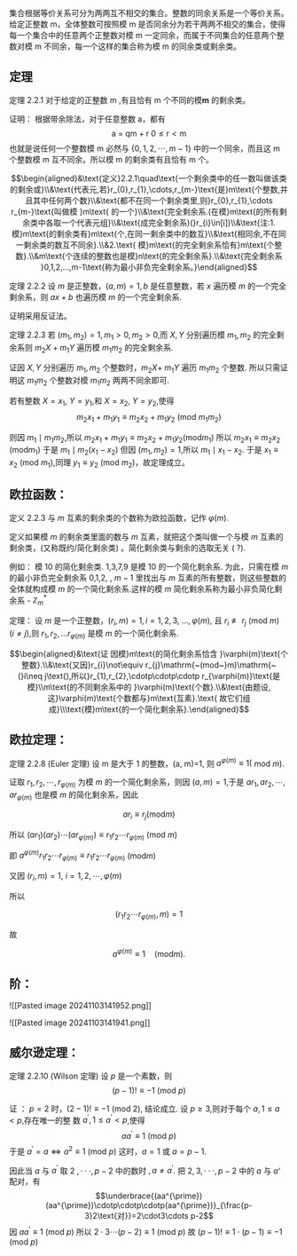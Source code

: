 集合根据等价关系可分为两两互不相交的集合。整数的同余关系是一个等价关系。给定正整数 m，全体整数可按照模 m 是否同余分为若干两两不相交的集合，使得每一个集合中的任意两个正整数对模 m 一定同余，而属于不同集合的任意两个整数对模 m 不同余，每一个这样的集合称为模 m 的同余类或剩余类。


## 定理
定理 2.2.1 对于给定的正整数 m ,有且恰有 m 个不同的模$\mathbf{m}$ 的剩余类。

证明：
根据带余除法，对于任意整数 a，都有
$$\mathrm{a~=~qm+r~0\leqslant r<m}$$
也就是说任何一个整数模 m 必然与 $\{0,1,2,\cdots,m-1\}$ 中的一个同余，而且这 m 个整数模 m 互不同余。所以模 m 的剩余类有且恰有 m 个。


$$\begin{aligned}&\text{定义}2.2.1\quad\text{一个剩余类中的任一数叫做该类的剩余或}\\&\text{代表元,若}r_{0},r_{1},\cdots,r_{m-}\text{是}m\text{个整数,并且其中任何两个数}\\&\text{都不在同一个剩余类里,则}r_{0},r_{1},\cdots r_{m-}\text{叫做模 }m\text{ 的一个}\\&\text{完全剩余系.(在模}m\text{的所有剩余类中各取一个代表元组}\\&\text{成完全剩余系)(}r_{i}\in[i])\\&\text{注:1.模}m\text{的剩余类有}m\text{个,在同一剩余类中的数互}\\&\text{相同余,不在同一剩余类的数互不同余}.\\&2.\text{ 模}m\text{的完全剩余系恰有}m\text{个整数}.\\&m\text{个连续的整数也是模}n\text{的完全剩余系}.\\&\text{完全剩余系 }0,1,2,...,m-1\text{称为最小非负完全剩余系。}\end{aligned}$$


定理 2.2.2 设 $m$ 是正整数，$(a,m)=1,b$ 是任意整数，若 $x$ 遍历模 $m$ 的一个完全剩余系，则 $ax+b$ 也遍历模 $m$ 的一个完全剩余系.

证明采用反证法。

定理 2.2.3 若 $(m_1,m_2)=1,m_1>0,m_2>0$,而 $X,Y$ 分别遍历模 $m_1,m_2$ 的完全剩余系则 $m_2X+m_1Y$ 遍历模 $m_1m_2$ 的完全剩余系.

证因 $X, Y$ 分别遍历 $m_1, m_2$ 个整数时，$m_2X+$ $m_1Y$ 遍历 $m_1m_2$ 个整数. 所以只需证明这 $m_1m_2$ 个整数对模 $m_1m_2$ 两两不同余即可.

若有整数 $X= x_1$, $Y= y_1$,和 $X= x_2$, $Y= y_2$,使得
$$m_2x_1+m_1y_1\equiv m_2x_2+m_1y_2\mathrm{~(mod~}m_1m_2)$$

则因 $m_1\mid m_1m_2$,所以 $m_2x_1+m_1y_1\equiv m_2x_2+m_1y_2({\mathrm{mod}}m_1)$ 所以 $m_2x_1\equiv m_2x_2$ $( {\mathrm{mod}}m_1)$ 于是 $m_1\mid m_2(x_1-x_2)$ 但因 $(m_1,m_2)=1$,所以 $m_1\mid x_1-x_2.$ 于是 $x_1\equiv x_2$ (mod $m_1)$,同理 $y_1\equiv y_2$ (mod $m_2)$，故定理成立。

## 欧拉函数：
定义 2.2.3 与 $m$ 互素的剩余类的个数称为欧拉函数，记作 $\varphi(m).$

定义如果模 $m$ 的剩余类里面的数与 $m$ 互素，就把这个类叫做一个与模 $m$ 互素的剩余类，(又称既约/简化剩余类) 。简化剩余类与剩余的选取无关 ( ?).

例如：
模 10 的简化剩余类. 1,3,7,9 是模 10 的一个简化剩余系.
为此，只需在模 $m$ 的最小非负完全剩余系 0,1,2, , $m-1$ 里找出与 $m$ 互素的所有整数，则这些整数的全体就构成模 $m$ 的一个简化剩余系.这样的模 $m$ 简化剩余系称为最小非负简化剩余系 - $\mathbb{Z}_m^*$

定理：
设 $m$ 是一个正整数，$(r_i,m)=1,i=1,2,3$, $...,\varphi(m)$, 且 $r_i\not\equiv r_j$ (mod $m)$ ($i\neq j)$,则 $r_1,r_2,...r_{\varphi(m)}$ 是模 $m$ 的一个简化剩余系.

$$\begin{aligned}&\text{证 因模}m\text{的简化剩余系恰含 }\varphi(m)\text{个整数}.\\&\text{又因}r_{i}\not\equiv r_{j}\mathrm{~(mod~}m)\mathrm{~(}i\neq j\text{),所以}r_{1},r_{2},\cdotp\cdotp\cdotp r_{\varphi(m)}\text{是模}\\m\text{的不同剩余系中的 }\varphi(m)\text{个数}.\\&\text{由题设,这}\varphi(m)\text{个数都与}m\text{互素}.\text{ 故它们组成}\\\text{模}m\text{的一个简化剩余系}.\end{aligned}$$

## 欧拉定理：
定理 2.2.8 (Euler 定理) 设 m 是大于 1 的整数，(a, m)=1,
则 $a^{\varphi ( m) }\equiv 1($ mod $m) .$

证取 $r_1,r_2,\cdots,r_{\varphi(m)}$ 为模 $m$ 的一个简化剩余系，则因 $(a,m)=1$,于是 $ar_1,ar_2,\cdots,ar_{\varphi(m)}$ 也是模 $m$ 的简化剩余系，因此

$$ar_i\equiv r_j({\mathrm{mod}}m)$$

所以 $(ar_1)(ar_2)\cdots(ar_{\varphi(m)})\equiv r_1r_2\cdots r_{\varphi(m)}$ (mod $m)$

即 $a^{\varphi ( m) }r_1r_2\cdots r_{\varphi ( m) }\equiv r_1r_2\cdots r_{\varphi ( m) }$ $( {\mathrm{mod}}m)$

又因   $( r_i, m) = 1$, $i= 1, 2, \cdots , \varphi ( m)$

所以

$$(r_1r_2\cdots r_{\varphi(m)},m)=1$$

故

$$a^{\varphi(m)}\equiv1\quad({\mathrm{mod}}m).$$


## 阶：

![[Pasted image 20241103141952.png]]

![[Pasted image 20241103141941.png]]

## 威尔逊定理：
定理 2.2.10 (Wilson 定理) 设 $p$ 是一个素数，则
$$(p-1)!\equiv-1\mathrm{~(mod~}p)$$

证 ：
$p=2$ 时，$(2-1)!\equiv-1$ (mod 2), 结论成立.
设 $p\geq3$,则对于每个 $a,1\leq a<p$,存在唯一的整
数 $a^{\prime},1\leq a^{\prime}<p$,使得
$$aa^{\prime}\equiv1\mathrm{~(mod~}p)$$
于是 $a^\prime=a\Leftrightarrow a^2\equiv1$ (mod $p)$
这时，$a=1$ 或 $a=p-1.$

因此当 $a$ 与 $a^\prime$ 取 2 $,\cdotp\cdotp\cdotp,p-2$ 中的数时 $,a\neq a^\prime.$
把 $2,3,\cdotp\cdotp\cdotp,p-2$ 中的 $a$ 与 $a‘$ 配对，有
$$\underbrace{(aa^{\prime})(aa^{\prime})\cdotp\cdotp\cdotp(aa^{\prime})}_{\frac{p-3}2\text{对}}=2\cdot3\cdots p-2$$
因   $aa^{\prime}\equiv1$ (mod $p)$
所以   $2\cdot3\cdots(p-2)\equiv1$ (mod $p)$
故 $( p- 1) ! \equiv 1\cdot ( p- 1) \equiv - 1$ (mod $p)$